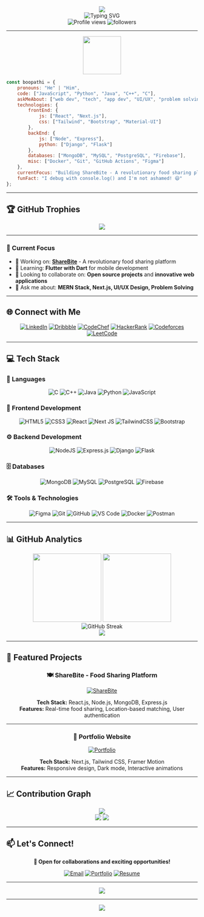 <div align="center">
  <img src="https://capsule-render.vercel.app/api?type=waving&color=gradient&customColorList=0,2,2,5,30&height=200&section=header&text=Boopathi%20Vijayan&fontSize=80&fontColor=fff&animation=twinkling&fontAlignY=35"/>
</div>

<div align="center">
  <img src="https://readme-typing-svg.herokuapp.com?font=Fira+Code&size=30&duration=3000&pause=1000&color=58A6FF&center=true&vCenter=true&width=600&lines=Full+Stack+Developer+%F0%9F%9A%80;UI%2FUX+Designer+%F0%9F%8E%A8;Problem+Solver+%F0%9F%A7%A0;MERN+Stack+Expert+%F0%9F%92%BB;Always+Learning+%F0%9F%8C%B1" alt="Typing SVG" />
</div>

<div align="center">
  <img src="https://komarev.com/ghpvc/?username=boopathi2706&label=Profile%20views&color=58a6ff&style=for-the-badge" alt="Profile views" />
  <img src="https://img.shields.io/github/followers/boopathi2706?label=Followers&style=for-the-badge&color=58a6ff" alt="followers" />
</div>

---

<div align="center">
  <img src="https://media.giphy.com/media/M9gbBd9nbDrOTu1Mqx/giphy.gif" width="100"/>
</div>

```javascript
const boopathi = {
    pronouns: "He" | "Him",
    code: ["JavaScript", "Python", "Java", "C++", "C"],
    askMeAbout: ["web dev", "tech", "app dev", "UI/UX", "problem solving"],
    technologies: {
        frontEnd: {
            js: ["React", "Next.js"],
            css: ["Tailwind", "Bootstrap", "Material-UI"]
        },
        backEnd: {
            js: ["Node", "Express"],
            python: ["Django", "Flask"]
        },
        databases: ["MongoDB", "MySQL", "PostgreSQL", "Firebase"],
        misc: ["Docker", "Git", "GitHub Actions", "Figma"]
    },
    currentFocus: "Building ShareBite - A revolutionary food sharing platform",
    funFact: "I debug with console.log() and I'm not ashamed! 😄"
};
```

---

## 🏆 GitHub Trophies

<div align="center">
  <img src="https://github-profile-trophy.vercel.app/?username=boopathi2706&theme=tokyonight&no-frame=true&no-bg=false&margin-w=4&row=1" />
</div>

---

### 🎯 Current Focus
- 🔭 Working on: **[ShareBite](https://github.com/boopathi2706/ShareBite)** - A revolutionary food sharing platform
- 🌱 Learning: **Flutter with Dart** for mobile development
- 👯 Looking to collaborate on: **Open source projects** and **innovative web applications**
- 💬 Ask me about: **MERN Stack, Next.js, UI/UX Design, Problem Solving**

---

## 🌐 Connect with Me

<div align="center">
  
[![LinkedIn](https://img.shields.io/badge/LinkedIn-0077B5?style=for-the-badge&logo=linkedin&logoColor=white)](https://linkedin.com/in/boopathi-vijayan)
[![Dribbble](https://img.shields.io/badge/Dribbble-EA4C89?style=for-the-badge&logo=dribbble&logoColor=white)](https://dribbble.com/boopathi-v-cse)
[![CodeChef](https://img.shields.io/badge/CodeChef-5B4638?style=for-the-badge&logo=codechef&logoColor=white)](https://www.codechef.com/users/boopathiv2023c)
[![HackerRank](https://img.shields.io/badge/HackerRank-2EC866?style=for-the-badge&logo=hackerrank&logoColor=white)](https://www.hackerrank.com/boopathi_v2023c1)
[![Codeforces](https://img.shields.io/badge/Codeforces-445f9d?style=for-the-badge&logo=Codeforces&logoColor=white)](https://codeforces.com/profile/boopathiv2005)
[![LeetCode](https://img.shields.io/badge/LeetCode-000000?style=for-the-badge&logo=LeetCode&logoColor=#d16c06)](https://leetcode.com/boopathi_v)

</div>

---

## 💻 Tech Stack

### 🚀 Languages
<div align="center">
  
![C](https://img.shields.io/badge/C-00599C?style=for-the-badge&logo=c&logoColor=white)
![C++](https://img.shields.io/badge/C++-00599C?style=for-the-badge&logo=c%2B%2B&logoColor=white)
![Java](https://img.shields.io/badge/Java-ED8B00?style=for-the-badge&logo=openjdk&logoColor=white)
![Python](https://img.shields.io/badge/Python-3776AB?style=for-the-badge&logo=python&logoColor=white)
![JavaScript](https://img.shields.io/badge/JavaScript-F7DF1E?style=for-the-badge&logo=javascript&logoColor=black)

</div>

### 🎨 Frontend Development
<div align="center">
  
![HTML5](https://img.shields.io/badge/HTML5-E34F26?style=for-the-badge&logo=html5&logoColor=white)
![CSS3](https://img.shields.io/badge/CSS3-1572B6?style=for-the-badge&logo=css3&logoColor=white)
![React](https://img.shields.io/badge/React-20232A?style=for-the-badge&logo=react&logoColor=61DAFB)
![Next JS](https://img.shields.io/badge/Next-black?style=for-the-badge&logo=next.js&logoColor=white)
![TailwindCSS](https://img.shields.io/badge/Tailwind_CSS-38B2AC?style=for-the-badge&logo=tailwind-css&logoColor=white)
![Bootstrap](https://img.shields.io/badge/Bootstrap-563D7C?style=for-the-badge&logo=bootstrap&logoColor=white)

</div>

### ⚙️ Backend Development
<div align="center">
  
![NodeJS](https://img.shields.io/badge/Node.js-43853D?style=for-the-badge&logo=node.js&logoColor=white)
![Express.js](https://img.shields.io/badge/Express.js-404D59?style=for-the-badge&logo=express&logoColor=white)
![Django](https://img.shields.io/badge/Django-092E20?style=for-the-badge&logo=django&logoColor=white)
![Flask](https://img.shields.io/badge/Flask-000000?style=for-the-badge&logo=flask&logoColor=white)

</div>

### 🗄️ Databases
<div align="center">
  
![MongoDB](https://img.shields.io/badge/MongoDB-4EA94B?style=for-the-badge&logo=mongodb&logoColor=white)
![MySQL](https://img.shields.io/badge/MySQL-005C84?style=for-the-badge&logo=mysql&logoColor=white)
![PostgreSQL](https://img.shields.io/badge/PostgreSQL-316192?style=for-the-badge&logo=postgresql&logoColor=white)
![Firebase](https://img.shields.io/badge/Firebase-039BE5?style=for-the-badge&logo=Firebase&logoColor=white)

</div>

### 🛠️ Tools & Technologies
<div align="center">
  
![Figma](https://img.shields.io/badge/Figma-F24E1E?style=for-the-badge&logo=figma&logoColor=white)
![Git](https://img.shields.io/badge/Git-F05032?style=for-the-badge&logo=git&logoColor=white)
![GitHub](https://img.shields.io/badge/GitHub-100000?style=for-the-badge&logo=github&logoColor=white)
![VS Code](https://img.shields.io/badge/VS%20Code-007ACC?style=for-the-badge&logo=visual-studio-code&logoColor=white)
![Docker](https://img.shields.io/badge/Docker-2496ED?style=for-the-badge&logo=docker&logoColor=white)
![Postman](https://img.shields.io/badge/Postman-FF6C37?style=for-the-badge&logo=postman&logoColor=white)

</div>

---

## 📊 GitHub Analytics

<div align="center">
  <img height="180em" src="https://github-readme-stats.vercel.app/api?username=boopathi2706&show_icons=true&theme=tokyonight&include_all_commits=true&count_private=true"/>
  <img height="180em" src="https://github-readme-stats.vercel.app/api/top-langs/?username=boopathi2706&layout=compact&langs_count=8&theme=tokyonight"/>
</div>

<div align="center">
  <img src="https://streak-stats.demolab.com?user=boopathi2706&theme=tokyonight&hide_border=false&border_radius=5&card_width=800" alt="GitHub Streak" />
</div>

<div align="center">
  <img src="https://github-readme-activity-graph.vercel.app/graph?username=boopathi2706&theme=tokyo-night&bg_color=1a1b27&color=58a6ff&line=58a6ff&point=58a6ff&area=true&hide_border=true" />
</div>

---

## 🌟 Featured Projects

<div align="center">

### 🍽️ ShareBite - Food Sharing Platform
[![ShareBite](https://github-readme-stats.vercel.app/api/pin/?username=boopathi2706&repo=ShareBite&theme=tokyonight)](https://github.com/boopathi2706/ShareBite)

**Tech Stack:** React.js, Node.js, MongoDB, Express.js  
**Features:** Real-time food sharing, Location-based matching, User authentication

---

### 💼 Portfolio Website
[![Portfolio](https://img.shields.io/badge/Live%20Demo-FF5722?style=for-the-badge&logo=vercel&logoColor=white)](https://portfolioboopathi.vercel.app)

**Tech Stack:** Next.js, Tailwind CSS, Framer Motion  
**Features:** Responsive design, Dark mode, Interactive animations

</div>

---

## 📈 Contribution Graph

<div align="center">
  <img src="https://github-profile-summary-cards.vercel.app/api/cards/profile-details?username=boopathi2706&theme=tokyonight" />
</div>

<div align="center">
  <img src="https://github-profile-summary-cards.vercel.app/api/cards/repos-per-language?username=boopathi2706&theme=tokyonight" />
  <img src="https://github-profile-summary-cards.vercel.app/api/cards/most-commit-language?username=boopathi2706&theme=tokyonight" />
</div>

---



## 📫 Let's Connect!

<div align="center">

**💼 Open for collaborations and exciting opportunities!**

[![Email](https://img.shields.io/badge/Email-D14836?style=for-the-badge&logo=gmail&logoColor=white)](mailto:boopathi.vijayan123@gmail.com)
[![Portfolio](https://img.shields.io/badge/Portfolio-FF5722?style=for-the-badge&logo=todoist&logoColor=white)](https://portfolioboopathi.vercel.app)
[![Resume](https://img.shields.io/badge/Resume-4285F4?style=for-the-badge&logo=google-drive&logoColor=white)](https://drive.google.com/drive/folders/13E2f1cXH4WKxOfBBI3IbJiPMmvO_xNtu)

</div>

---

<div align="center">
  <img src="https://quotes-github-readme.vercel.app/api?type=horizontal&theme=tokyonight" />
</div>

---

<div align="center">
  <img src="https://capsule-render.vercel.app/api?type=waving&color=gradient&customColorList=0,2,2,5,30&height=100&section=footer"/>
</div>

```
